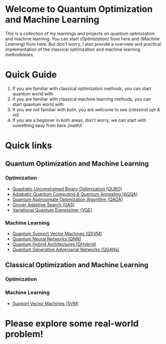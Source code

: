 # Welcome to Quantum Optimization and Machine Learning

This is a collection of my learnings and projects on quantum optimization and machine learning. You can start _(Optimization)_ from here and _(Machine Learning)_ from here. But don't worry, I also provide a overview and practical implementation of the classical optimization and machine learning methodoloies. 

# Quick Guide
1. If you are familiar with classical optimization methods, you can start quantum world with 
2. If you are familiar with classical machine learning methods, you can start quantum world with
3. If you are not familiar with both, you are welcome to see _(classical opt & ml)_
4. If you are a beginner in both areas, don't worry, we can start with something easy from here _(math)_!

# Quick links 
## Quantum Optimization and Machine Learning
### Optimization 
*   [Quadratic Unconstrained Binary Optimization (QUBO)](QuantumOpt/QOpt/QUBO.md)
*   [Adiabatic Quantum Computing & Quantum Annealing (AQQA)](QuantumOpt/QOpt/AQQA.md)
*   [Quantum Approximate Optimization Algorithm (QAOA)](QuantumOpt/QOpt/QAOA.md)
*   [Grover Adaptive Search (GAS)](QuantumOpt/QOpt/GAS.md)
*   [Variational Quantum Eignesolver (VQE)](QuantumOpt/QOpt/VQEIntro.md)

### Machine Learning
*   [Quantum Support Vector Machines (QSVM)](QuantumOpt/QML/QSVM.md)
*   [Quantum Neural Networks (QNN)](QuantumOpt/QML/QNN.md)
*   [Quantum Hybrid Architectures (QHybrid)](QuantumOpt/QML/QHyb.md)
*   [Quantum Generative Adversarial Networks (QGANs)](QuantumOpt/QML/QGANS.md) 

## Classical Optimization and Machine Learning 
### Optimization 

### Machine Learning
*   [Support Vector Machines (SVM)](ClscOptML/CML/SVM.md)

# Please explore some real-world problem!